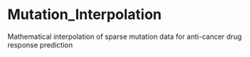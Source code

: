 # Mutation_Interpolation
Mathematical interpolation of sparse mutation data for anti-cancer drug response prediction
